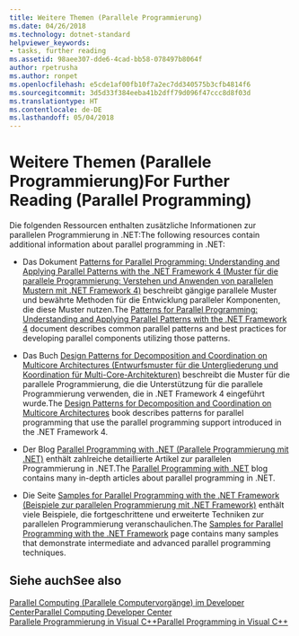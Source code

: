 ```yaml
---
title: Weitere Themen (Parallele Programmierung)
ms.date: 04/26/2018
ms.technology: dotnet-standard
helpviewer_keywords:
- tasks, further reading
ms.assetid: 98aee307-dde6-4cad-bb58-078497b8064f
author: rpetrusha
ms.author: ronpet
ms.openlocfilehash: e5cde1af00fb10f7a2ec7dd340575b3cfb4814f6
ms.sourcegitcommit: 3d5d33f384eeba41b2dff79d096f47ccc8d8f03d
ms.translationtype: HT
ms.contentlocale: de-DE
ms.lasthandoff: 05/04/2018
---
```

# <a name="for-further-reading-parallel-programming"></a><span data-ttu-id="f544f-102">Weitere Themen (Parallele Programmierung)</span><span class="sxs-lookup"><span data-stu-id="f544f-102">For Further Reading (Parallel Programming)</span></span>

<span data-ttu-id="f544f-103">Die folgenden Ressourcen enthalten zusätzliche Informationen zur parallelen Programmierung in .NET:</span><span class="sxs-lookup"><span data-stu-id="f544f-103">The following resources contain additional information about parallel programming in .NET:</span></span>

- <span data-ttu-id="f544f-104">Das Dokument [Patterns for Parallel Programming: Understanding and Applying Parallel Patterns with the .NET Framework 4 (Muster für die parallele Programmierung: Verstehen und Anwenden von parallelen Mustern mit .NET Framework 4)](https://www.microsoft.com/download/details.aspx?id=19222) beschreibt gängige parallele Muster und bewährte Methoden für die Entwicklung paralleler Komponenten, die diese Muster nutzen.</span><span class="sxs-lookup"><span data-stu-id="f544f-104">The [Patterns for Parallel Programming: Understanding and Applying Parallel Patterns with the .NET Framework 4](https://www.microsoft.com/download/details.aspx?id=19222) document describes common parallel patterns and best practices for developing parallel components utilizing those patterns.</span></span>

- <span data-ttu-id="f544f-105">Das Buch [Design Patterns for Decomposition and Coordination on Multicore Architectures (Entwurfsmuster für die Untergliederung und Koordination für Multi-Core-Architekturen)](https://msdn.microsoft.com/library/ff963553.aspx) beschreibt die Muster für die parallele Programmierung, die die Unterstützung für die parallele Programmierung verwenden, die in .NET Framework 4 eingeführt wurde.</span><span class="sxs-lookup"><span data-stu-id="f544f-105">The [Design Patterns for Decomposition and Coordination on Multicore Architectures](https://msdn.microsoft.com/library/ff963553.aspx) book describes patterns for parallel programming that use the parallel programming support introduced in the .NET Framework 4.</span></span>

- <span data-ttu-id="f544f-106">Der Blog [Parallel Programming with .NET (Parallele Programmierung mit .NET)](https://blogs.msdn.microsoft.com/pfxteam/) enthält zahlreiche detaillierte Artikel zur parallelen Programmierung in .NET.</span><span class="sxs-lookup"><span data-stu-id="f544f-106">The [Parallel Programming with .NET](https://blogs.msdn.microsoft.com/pfxteam/) blog contains many in-depth articles about parallel programming in .NET.</span></span>

- <span data-ttu-id="f544f-107">Die Seite [Samples for Parallel Programming with the .NET Framework (Beispiele zur parallelen Programmierung mit .NET Framework)](https://code.msdn.microsoft.com/ParExtSamples) enthält viele Beispiele, die fortgeschrittene und erweiterte Techniken zur parallelen Programmierung veranschaulichen.</span><span class="sxs-lookup"><span data-stu-id="f544f-107">The [Samples for Parallel Programming with the .NET Framework](https://code.msdn.microsoft.com/ParExtSamples) page contains many samples that demonstrate intermediate and advanced parallel programming techniques.</span></span>

## <a name="see-also"></a><span data-ttu-id="f544f-108">Siehe auch</span><span class="sxs-lookup"><span data-stu-id="f544f-108">See also</span></span>  
 [<span data-ttu-id="f544f-109">Parallel Computing (Parallele Computervorgänge) im Developer Center</span><span class="sxs-lookup"><span data-stu-id="f544f-109">Parallel Computing Developer Center</span></span>](https://msdn.microsoft.com/vstudio/bb964701)  
 [<span data-ttu-id="f544f-110">Parallele Programmierung in Visual C++</span><span class="sxs-lookup"><span data-stu-id="f544f-110">Parallel Programming in Visual C++</span></span>](/cpp/parallel/parallel-programming-in-visual-cpp)  